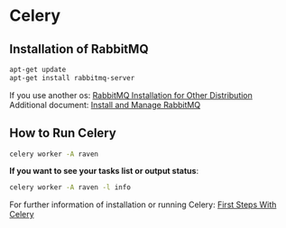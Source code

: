 # Celery


## **Installation of RabbitMQ**
```bash
apt-get update
apt-get install rabbitmq-server
```

If you use another os: [RabbitMQ Installation for Other Distribution](https://www.rabbitmq.com/download.html)<br />
Additional document: [Install and Manage RabbitMQ](https://www.digitalocean.com/community/tutorials/how-to-install-and-manage-rabbitmq)


## **How to Run Celery**
```bash
celery worker -A raven
```

**If you want to see your tasks list or output status**:
```bash
celery worker -A raven -l info
```

For further information of installation or running Celery: [First Steps With Celery](http://docs.celeryproject.org/en/latest/getting-started/first-steps-with-celery.html)
